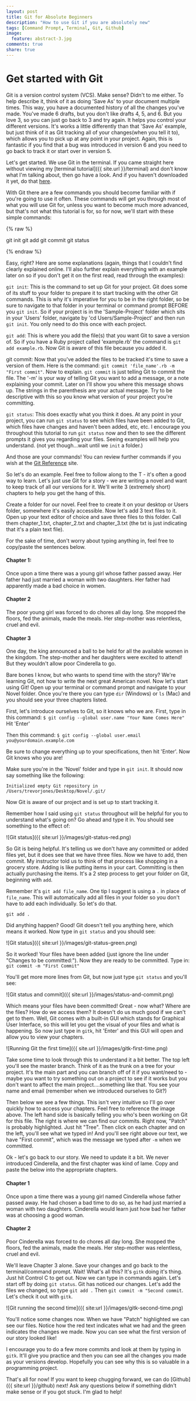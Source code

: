 ```yaml
---
layout: post
title: Git for Absolute Beginners
description: "How to use Git if you are absolutely new"
tags: [Command Prompt, Terminal, Git, Github]
image:
  feature: abstract-3.jpg
comments: true
share: true
---
```


# Get started with Git
Git is a version control system (VCS). Make sense? Didn't to me either. To help describe it, think of it as doing 'Save As' to your document multiple times. This way, you have a documented history of all the changes you've made. You've made 6 drafts, but you don't like drafts 4, 5, and 6. But you love 3, so you can just go back to 3 and try again. It helps you control your different versions. It's works a little differently than that 'Save As' example, but just think of it as Git tracking all of your changes(when you tell it to), which allows you to pick up at any point in your project. Again, this is fantastic if you find that a bug was introduced in version 6 and you need to go back to track it or start over in version 5.

Let's get started. We use Git in the terminal. If you came straight here without viewing my [terminal tutorial]({{ site.url }}/terminal) and don't know what I'm talking about, then go have a look. And if you haven't downloaded it yet, do that [here](http://git-scm.com/downloads).

With Git there are a few commands you should become familiar with if you're going to use it often. These commands will get you through most of what you will use Git for, unless you want to become much more advanced, but that's not what this tutorial is for, so for now, we'll start with these simple commands:

{% raw %}

git init
git add
git commit
git status   

{% endraw %}

Easy, right? Here are some explanations (again, things that I couldn't find clearly explained online. I'll also further explain everything with an example later on so if you don't get it on the first read, read through the examples):

`git init`: This is the command to set up Git for your project. Git does some of its stuff to your folder to prepare it to start tracking with the other Git commands. This is why it's imperative for you to be in the right folder, so be sure to navigate to that folder in your terminal or command prompt BEFORE you `git init`. So if your project is in the 'Sample-Project' folder which sits in your 'Users' folder, navigate by 'cd Users/Sample-Project' and then run `git init`. You only need to do this once with each project.

`git add`: This is where you add the file(s) that you want Git to save a version of. So if you have a Ruby project called 'example.rb' the command is `git add example.rb`. Now Git is aware of this file because you added it.

git commit: Now that you've added the files to be tracked it's time to save a version of them. Here is the command: `git commit 'file_name'.rb -m "First commit"`. Now to explain. `git commit` is just telling Git to commit the file. The '-m' is your way of telling Git you want to add a message, or a note explaining your commit. Later on I'll show you where this message shows up. The strings in the parenthesis are your actual message. Try to be descriptive with this so you know what version of your project you're committing.

`git status`: This does exactly what you think it does. At any point in your project, you can run `git status` to see which files have been added to Git, which files have changes and haven't been added, etc, etc. I encourage you throughout this tutorial to run `git status` now and then to see the different prompts it gives you regarding your files. Seeing examples will help you understand. (not yet though...wait until we `init` a folder.)

And those are your commands! You can review further commands if you wish at the [Git Reference](http://gitref.org/) site.

So let's do an example. Feel free to follow along to the T - it's often a good way to learn. Let's just use Git for a story - we are writing a novel and want to keep track of all our versions for it. We'll write 3 (extremely short) chapters to help you get the hang of this.

Create a folder for our novel. Feel free to create it on your desktop or Users folder, somewhere it's easily accessible. Now let's add 3 text files to it. Open up your text editor of choice and save three files to this folder. Call them chapter_1.txt, chapter_2.txt and chapter_3.txt (the txt is just indicating that it's a plain text file).

For the sake of time, don't worry about typing anything in, feel free to copy/paste the sentences below.

#### Chapter 1:
Once upon a time there was a young girl whose father passed away.
Her father had just married a woman with two daughters.
Her father had apparently made a bad choice in women.

#### Chapter 2
The poor young girl was forced to do chores all day long.
She mopped the floors, fed the animals, made the meals.
Her step-mother was relentless, cruel and evil.

#### Chapter 3
One day, the king announced a ball to be held for all the available women in the kingdom.
The step-mother and her daughters were excited to attend!
But they wouldn't allow poor Cinderella to go.

Bare bones I know, but who wants to spend time with the story? We're learning Git, not how to write the next great American novel. Now let's start using Git! Open up your terminal or command prompt and navigate to your Novel folder. Once you're there you can type `dir` (Windows) or `ls` (Mac) and you should see your three chapters listed.

First, let's introduce ourselves to Git, so it knows who we are. First, type in this command: `$ git config --global user.name "Your Name Comes Here"`
Hit 'Enter'

Then this command: `$ git config --global user.email you@yourdomain.example.com`

Be sure to change everything up to your specifications, then hit 'Enter'. Now Git knows who you are!

Make sure you're in the 'Novel' folder and type in `git init`. It should now say something like the following:

`Initialized empty Git repository in /Users/trevorjones/Desktop/Novel/.git/`

Now Git is aware of our project and is set up to start tracking it.

Remember how I said using `git status` throughout will be helpful for you to understand what's going on? Go ahead and type it in. You should see something to the effect of:

![Git status]({{ site:url }}/images/git-status-red.png)

So Git is being helpful. It's telling us we don't have any committed or added files yet, but it does see that we have three files. Now we have to add, then commit. My instructor told us to think of that process like shopping in a grocery store. Adding is like putting items in your cart. Committing is then actually purchasing the items. It's a 2 step process to get your folder on Git, beginning with `add`.

Remember it's `git add file_name`. One tip I suggest is using a `.` in place of `file_name`. This will automatically add all files in your folder so you don't have to add each individually. So let's do that.

`git add .`

Did anything happen? Good! Git doesn't tell you anything here, which means it worked. Now type in `git status` and you should see:

![Git status]({{ site:url }}/images/git-status-green.png)

So it worked! Your files have been added (just ignore the line under "Changes to be committed:"). Now they are ready to be committed. Type in: `git commit -m "First Commit"`

You'll get more more lines from Git, but now just type `git status` and you'll see:

![Git status and commit]({{ site:url }}/images/status-and-commit.png)

Which means your files have been committed! Great - now what? Where are the files? How do we access them? It doesn't do us much good if we can't get to them. Well, Git comes with a built-in GUI which stands for Graphical User Interface, so this will let you get the visual of your files and what is happening. So now just type in `gitk`, hit 'Enter' and this GUI will open and allow you to view your chapters.

![Running Git the first time]({{ site.url }}/images/gitk-first-time.png)

Take some time to look through this to understand it a bit better. The top left you'll see the master branch. Think of it as the trunk on a tree for your project. It's the main part and you can branch off of it if you want/need to - maybe you want to try something out on a project to see if it works but you don't want to affect the main project....something like that. You see your name and email (remember when we introduced ourselves to Git?)

Then below we see a few things. This isn't very intuitive so I'll go over quickly how to access your chapters. Feel free to reference the image above. The left hand side is basically telling you who's been working on Git for this file. The right is where we can find our commits. Right now, "Patch" is probably highlighted. Just hit "Tree". Then click on each chapter and on the left, you'll see what we typed in! And you'll see right above our text, we have "First commit", which was the message we typed after `-m` when we committed.

Ok - let's go back to our story. We need to update it a bit. We never introduced Cinderella, and the first chapter was kind of lame. Copy and paste the below into the appropriate chapters.

#### Chapter 1
Once upon a time there was a young girl named Cinderella whose father passed away.
He had chosen a bad time to do so, as he had just married a woman with two daughters.
Cinderella would learn just how bad her father was at choosing a good woman.

#### Chapter 2
Poor Cinderella was forced to do chores all day long.
She mopped the floors, fed the animals, made the meals.
Her step-mother was relentless, cruel and evil.

We'll leave Chapter 3 alone. Save your changes and go back to the terminal/command prompt. Wait! What's all this? It's `gitk` doing it's thing. Just hit Control C to get out. Now we can type in commands again. Let's start off by doing `git status`. Git has noticed our changes. Let's add the files we changed, so type `git add .` Then `git commit -m "Second commit`. Let's check it out with `gitk`.

![Git running the second time]({{ site:url }}/images/gitk-second-time.png)

You'll notice some changes now. When we have "Patch" highlighted we can see our files. Notice how the red text indicates what we had and the green indicates the changes we made. Now you can see what the first version of our story looked like!

I encourage you to do a few more commits and look at them by typing in `gitk`. It'll give you practice and then you can see all the changes you made as your versions develop. Hopefully you can see why this is so valuable in a programming project.

That's all for now! If you want to keep chugging forward, we can do [Github]({{ site:url }}/github) next! Ask any questions below if something didn't make sense or if you got stuck. I'm glad to help!

